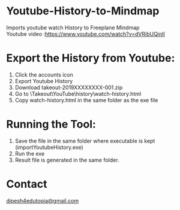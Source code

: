 # Youtube-History-to-Mindmap
Imports youtube watch History to Freeplane Mindmap <br>
Youtube video :https://www.youtube.com/watch?v=dVRibUQinII
# Export the History from  Youtube:

<ol>
<li>Click the accounts icon</li>
<li>Export Youtube History</li>
<li>Download takeout-2019XXXXXXXX-001.zip</li>
<li>Go to \Takeout\YouTube\history\watch-history.html</li>
<li>Copy watch-history.html in the same folder as the exe file</li>
</ol>

# Running the Tool:
<ol>
<li>Save the file in the same folder where executable is kept (importYoutubeHistory.exe)</li>
<li>Run the exe </li>
<li>Result file is generated in the same folder.</li>
</ol>

# Contact

dipesh4edutopia@gmail.com
